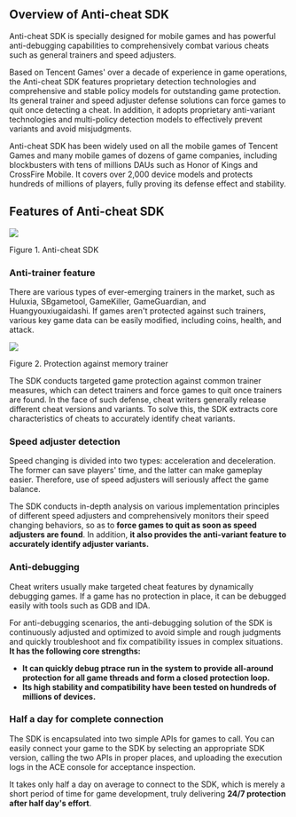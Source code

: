 ## Overview of Anti-cheat SDK

Anti-cheat SDK is specially designed for mobile games and has powerful anti-debugging capabilities to comprehensively combat various cheats such as general trainers and speed adjusters.

Based on Tencent Games' over a decade of experience in game operations, the Anti-cheat SDK features proprietary detection technologies and comprehensive and stable policy models for outstanding game protection. Its general trainer and speed adjuster defense solutions can force games to quit once detecting a cheat. In addition, it adopts proprietary anti-variant technologies and multi-policy detection models to effectively prevent variants and avoid misjudgments.

Anti-cheat SDK has been widely used on all the mobile games of Tencent Games and many mobile games of dozens of game companies, including blockbusters with tens of millions DAUs such as Honor of Kings and CrossFire Mobile. It covers over 2,000 device models and protects hundreds of millions of players, fully proving its defense effect and stability.

## Features of Anti-cheat SDK

![](/docs/ACE-doc/10_mobile-SDK/10/sdk1-1.png )

<span class="legend">Figure 1. Anti-cheat SDK</span>

### Anti-trainer feature

There are various types of ever-emerging trainers in the market, such as Huluxia, SBgametool, GameKiller, GameGuardian, and Huangyouxiugaidashi. If games aren't protected against such trainers, various key game data can be easily modified, including coins, health, and attack.

![](/docs/ACE-doc/10_mobile-SDK/10/sdk2.png )

<span class="legend">Figure 2. Protection against memory trainer</span>

The SDK conducts targeted game protection against common trainer measures, which can detect trainers and force games to quit once trainers are found. In the face of such defense, cheat writers generally release different cheat versions and variants. To solve this, the SDK extracts core characteristics of cheats to accurately identify cheat variants.

### Speed adjuster detection

Speed changing is divided into two types: acceleration and deceleration. The former can save players' time, and the latter can make gameplay easier. Therefore, use of speed adjusters will seriously affect the game balance.

The SDK conducts in-depth analysis on various implementation principles of different speed adjusters and comprehensively monitors their speed changing behaviors, so as to **force games to quit as soon as speed adjusters are found**. In addition, **it also provides the anti-variant feature to accurately identify adjuster variants.**

### Anti-debugging

Cheat writers usually make targeted cheat features by dynamically debugging games. If a game has no protection in place, it can be debugged easily with tools such as GDB and IDA.

For anti-debugging scenarios, the anti-debugging solution of the SDK is continuously adjusted and optimized to avoid simple and rough judgments and quickly troubleshoot and fix compatibility issues in complex situations. **It has the following core strengths:**
* **It can quickly debug ptrace run in the system to provide all-around protection for all game threads and form a closed protection loop.**
* **Its high stability and compatibility have been tested on hundreds of millions of devices.**

### Half a day for complete connection

The SDK is encapsulated into two simple APIs for games to call. You can easily connect your game to the SDK by selecting an appropriate SDK version, calling the two APIs in proper places, and uploading the execution logs in the ACE console for acceptance inspection.

It takes only half a day on average to connect to the SDK, which is merely a short period of time for game development, truly delivering **24/7 protection after half day's effort**.